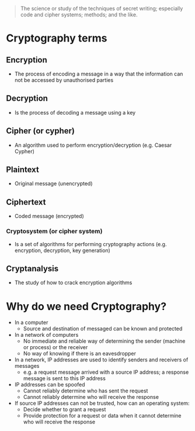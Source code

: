 
> The science or study of the techniques of secret writing; especially code and cipher systems; methods; and the like.

# Cryptography terms

## Encryption

- The process of encoding a message in a way that the information can not be accessed by unauthorised parties

## Decryption

- Is the process of decoding a message using a key

## Cipher (or cypher)

- An algorithm used to perform encryption/decryption (e.g. Caesar Cypher)

## Plaintext

- Original message (unencrypted)

## Ciphertext

- Coded message (encrypted)

### Cryptosystem (or cipher system)

- Is a set of algorithms for performing cryptography actions (e.g. encryption, decryption, key generation)

## Cryptanalysis

- The study of how to crack encryption algorithms


# Why do we need Cryptography?

- In a computer
	- Source and destination of messaged can be known and protected
- In a network of computers
	- No immediate and reliable way of determining the sender (machine or process) or the receiver
	- No way of knowing if there is an eavesdropper
- In a network, IP addresses are used to identify senders and receivers of messages
	- e.g. a request message arrived with a source IP address; a response message is sent to this IP address
- IP addresses can be spoofed
	- Cannot reliably determine who has sent the request
	- Cannot reliably determine who will receive the response
- If source IP addresses can not be trusted, how can an operating system:
	- Decide whether to grant a request
	- Provide protection for a request or data when it cannot determine who will receive the response